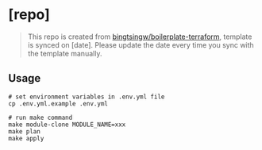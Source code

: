 # [repo]

> This repo is created from [bingtsingw/boilerplate-terraform](https://github.com/bingtsingw/boilerplate-terraform), template is synced on [date]. Please update the date every time you sync with the template manually.

## Usage

```shell
# set environment variables in .env.yml file
cp .env.yml.example .env.yml

# run make command
make module-clone MODULE_NAME=xxx
make plan
make apply
```
